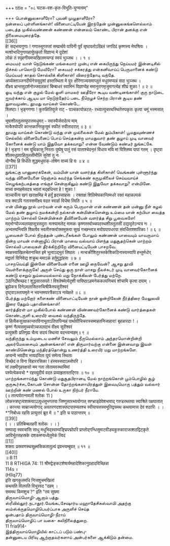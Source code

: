 +++
title = "०८ घटक-वश-कृत-विभूति-युग्मत्वम्"

+++
பொன்னுலகாளீரோ? புவனி முழுதாளீரோ?   
நன்னலப் புள்ளினங்காள்! வினையாட்டியேன் இரந்தேன் முன்னுலகங்களெல்லாம் படைத்த முகில்வண்ணன் கண்ணன் என்னலம் கொண்ட பிரான் தனக்கு என் நிலைமையுரைத்தே.   
[[36]]  
हे! सद्भव्यगुणाः ! गणास्सुगरुतां सम्प्रार्थये पापिनी पूर्वं सृष्टवतोऽखिलं जगदिदं कृष्णस्य मेघश्रियः । मत्शोभादिगुणापहार्युपकृतो विज्ञाप्य मे दुर्दशां   
लोकं तं स्पृहणीयमप्यखिलमप्यण्डं स्वयं भुञ्जथ । । १ ॥   
மையமர் வாள் நெடுங்கண் மங்கைமார் முன்பு என் கையிருந்து நெய்யமர் இன்னடிசில் நிச்சல் பாலொடு மேவீரோ? கையமர் சக்கரத்து என்கனிவாய்ப் பெருமானைக் கண்டு மெய்யமர் காதல் சொல்லிக் கிளிகாள்! விரைந்தோடி வந்தே.   
अर्घ्यक्ताञ्जनदीर्घनेत्रसुदृशां हस्तस्थिता मे पुरः क्षीरेणाज्यसमाप्लुतं मधुरमप्यन्नं सदा भुञ्जथ ।   
वीक्ष्य भ्रान्तसुदर्शनोज्जवलकरं बिम्बाधरं स्वामिनं विज्ञाप्येह ममानुरागमृजुमागत्येह शीघ्रं शुकाः ! ॥ २ ॥   
ஓடி வந்து என் குழல் மேல் ஓளி மாமலர் ஊதீரோ கூடிய வண்டினங்காள்! குரு நாடுடை ஐவர்க்காய் ஆடிய மா நெடுந்தேர்ப் படை நீறெழச் செற்ற பிரான் சூடிய தண் துளவமுண்ட தூமது வாய்கள் கொண்டே.   
श्लिष्टाः ! भृङ्गगणाः ! कुरुक्षितियुजे राट् - पञ्चकायोन्नटत्- रथ्यात्युचरथस्थितेरुपकृतः कृत्वा चमूं भस्मसात् ।   
भूषाशीततुलस्युपात्तमधुमत् - स्वास्यैर्जवादेत्य माम्   
मत्कैश्योपरि कान्तकान्तिकुसुमं स्फीतं रुवीतादरात् ॥ ३ ॥   
தூமது வாய்கள் கொண்டு வந்து என் முல்லைகள் மேல் தும்பிகாள்! பூமதுவுண்ணச் செல்லில் வினையேனைப் பொய் செய்தகன்ற மாமதுவார் தண் துழாய் முடி வானவர் கோனைக் கண்டு யாம் இதுவோ தக்கவாறு? என்ன வேண்டும் கண்டீர் நுங்கட்கே.   
हे ! भृङ्गा ! मम यूथिकासु निरताः पुष्पेषु पातुं रसं याताश्चेदनृतं विधाय मयि मां विश्लिष्य पापां गतम् । दृष्ट्वा शीतमधुप्रवाहितुलसीमौलिं सुरेशं तु नः   
योग्यैषा हि विधेति शुद्धमधुवाक्-तोषेण वाच्यं हि वः ॥ ४ ॥   
[[37]]  
நுங்கட்கு யானுரைக்கேன், வம்மின் யான் வளர்த்த கிளிகாள்! வெங்கண் புள்ளூர்ந்து வந்து வினையேனை நெஞ்சம் கவர்ந்த செங்கண் கருமுகிலைச் செய்யவாய்ச் செழுங்கற்பகத்தை எங்குச் சென்றாகிலும் கண்டு இதுவோ தக்கவாறு? என்மினே.   
वाच्यं वम्यहमेतदत्र भवतां मद्बधिन्ता हे ! शुकाः !   
सञ्चार्येत्य खगं खराक्षमिह मे हर्तुं हृदस्साहसः । रक्ताक्षं शितिमेघकान्तिमधरे रक्तं महाकल्पकं   
यत्र क्वाऽपि गतास्समीक्ष्य वदत स्वार्हा विधैषा त्विति ॥ ५ ॥   
என் மின்னு நூல் மார்வன் என் கரும் பெருமான் என் கண்ணன் தன் மன்னு நீள் கழல் மேல் தண் துழாய் நமக்கன்றி நல்கான் கன்மின்களென்று உம்மை யான் கற்பியா வைத்த மாற்றம் சொல்லி சென்மின்கள் தீவினையேன் வளர்த்த சிறு பூவைகளே!   
मद्भोग्योज्ज्वलयज्ञसूत्रसदुराः मत्श्यामलेट् मामकः कृष्णस्स्वोच्चपदस्थशीततुलसीं दद्यादृतेऽन्यत्र नः । अभ्यस्यन्त्विति शिक्षयैव भवतीरुक्त्वोक्तमुक्त्वा सुखं गच्छन्त्वत्र मयोग्रपापधरया संवर्धिताश्शारिकाः ! ॥ ६ ॥   
பூவைகள் போல் நிறத்தன் புண்டரீகங்கள் போலும் கண்ணன் யாவையும் யாவருமாய் நின்ற மாயன் என்னாழிப் பிரான் மாவை வல்வாய் பிளந்த மதுசூதற்கென் மாற்றம் சொல்லி பாவைகள் தீர்க்கிற்றிறே வினையட்டியேன் பாசறவே.   
स्वक्षस्याखिलचेतनाचित इमे भूत्वाऽद्भुतं तिष्ठतः । मत्चक्रीशितुरस्तकेशिकठिनास्यस्यापि हन्तुर्मधोर्   
मद्वार्ता विनिवेद्य शक्रुथ ममाऽकं हर्तुमुद्धांहसः ॥ ७ ॥   
பாசறவெய்தி இன்னே வினையேன் எனை ஊழி நைவேன்? ஆசறு தூவி வெள்ளைக்குருகே! அருள் செய்து ஒரு நாள் மாசறு நீலச்சுடர் முடி வானவர்கோனைக் கண்டு ஏசறும் நும்மையல்லால் மறு நோக்கிலள் பேர்த்து மற்றே.   
38निर्दोषच्छद ! शुद्धसारसपते ! विश्लेषमेत्येदृशी पापिष्ठाऽहमनेककल्पनिचयं शोचामि कृत्वा दयाम् ।   
ब्रूह्येकत्र दिनेऽमलासितरुचिश्रीकैश्यसूरीश्वरं   
दृष्ट्वाऽस्ताघमृते न भवन्तमपरत्रैकाऽत्र नावेक्षते ॥ ८ ॥   
பேர்த்து மற்றோர் களைகண் வினையாட்டியேன் நான் ஒன்றிலேன் நீர்த்திரை மேலுலவி இரை தேறும் புதாவினங்காள்!   
கார்த்திரள் மா முகில்போல் கண்ணன் விண்ணவர்கோனைக் கண்டு வார்த்தைகள் கொண்டருளி உரையீர் வைகல் வந்திருந்தே.   
तं हित्वैकसुरक्षकान्तरविनाभूताऽतिपापिन्यहं पाथोवीचिचरास्समाहतनिजाहारा! बृहन्नारदाः ! ।   
कृष्णं नैल्यसमुच्चयोञ्चजलदाभं वीक्ष्य सूरीश्वरं   
प्रत्युक्तीः प्रतिगृह्य चैत्य सदयं स्थित्वा वदन्त्वन्वहम्॥ ९ ॥   
வந்திருந்து உம்முடைய மணிச் சேவலும் நீருமெல்லாம் அந்தரமொன்றின்றி அலர்மேலசையும் அன்னங்காள்! என் திருமார்வற்கு என்னை இன்னவாறு இவள் காண்மினென்று மந்திரத்தொன்று உணர்த்தி உரையீர் மறு மாற்றங்களே.   
अप्यन्ये भवदीय भव्यदयिता यूयं समेत्य स्थिताः   
विच्छेदं त विना विहाररसिका ! हंस्यस्सदाऽब्जोपरि ।   
मां लक्ष्मीगृहवक्षसो मम गता त्वेतामवस्थामिमां   
पश्येत्येकवचो * रहस्युदीर्य वदत प्रव्याहृतास्तद्गिरः ॥ १० ॥   
மாற்றங்களாய்ந்து கொண்டு மதுசூதபிரானடி மேல் நாற்றங்கொள் பூம்பொழில் சூழ் குருகூர்ச்சடகோபன் சொன்ன தோற்றங்களாயிரத்துள் இவையுமொரு பத்தும் வல்லார் ஊற்றின் கண் மணல் போல் உருகா நிற்பர் நீராயே.   
(॥ तात्पर्यरत्नावली श्लोकः 11 )   
लोकस्त्रष्टृत्वशक्त्याऽऽयुधसुभगतया जिष्णुसारथ्ययोगात् स्रग्भ्राड्देवेशभावाद् गरुडरथतया स्वाश्रिते पक्षपातात् । कान्त्या साम्राज्ययोगाद् अवतरणदशास्पष्टपारम्यतश्च स्वीयायत्तस्वभूतिद्वयमथ कथयामास देवं शठारिः । ।   
*"निबोध्य रहसि प्रत्युत्तरं ब्रूत मे ॥ " इति च पाठान्तरम् ॥   
[[39]]  
( । । प्रतिबिम्बलहरी श्लोकः । । )   
सम्पाद्य स्ववचांसि साधु मधुभिद्स्वाम्यङ्घ्रिपद्मोपरि प्राप्तोद्गन्धिसुमाटवीड्यकुरुकाराजत्शठद्विट्कृते   
आविर्भूतसहस्रके दशकमप्यध्येतुमेकं त्विदं   
[[1]]  
शक्ताः प्रस्रवणस्थसूक्ष्मसिकतातुल्यं द्रवन्त्यम्बुवत् ॥ ११ ॥   
[[40]]  
॥ 8:11   
11 8 RTHIGA 74: 11 श्रीमद्वेङ्कटशेषार्यमहादेशिकानुग्रहादविच्छिन्ना   
114s ॥   
(HIIq77)   
इति खगकुलमधि निजशुचमखिलां   
कथयति विलपति विभुरवद "दहम् ।   
सममथ किमशुच ?" इति "तव सुषमा   
திருவாய்மொழி-ஆறாம் பத்து.   
ஸ்ரீவில்லூர்.நடாதூர்.வேங்கடசேஷார்ய மஹாதேசிகஸ்வாமி அதற்கு ஸம்ஸ்க்ருதமொழிபெயர்ப்பாக அருளிச் செய்த   
ஓன்பதாம் திருவாய்மொழி-நீராய்   
திருவாய்மொழிப் பா வகை- கலிநிலைத்துறை.   
11 fria914-   
இத்திருவாய்மொழியில் காட்டப் படும் பண்பு-   
தன்னுடைய பிரிவு ஆற்றாதவர்களாய் அன்பர்களை ஆக்கிடும் தன்மை.   

